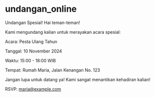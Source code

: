 # undangan_online
Undangan Spesial!
Hai teman-teman!

Kami mengundang kalian untuk merayakan acara spesial:

Acara: Pesta Ulang Tahun

Tanggal: 10 November 2024

Waktu: 15:00 - 18:00 WIB

Tempat: Rumah Maria, Jalan Kenangan No. 123

Jangan lupa untuk datang ya! Kami sangat menantikan kehadiran kalian!

RSVP: maria@example.com

